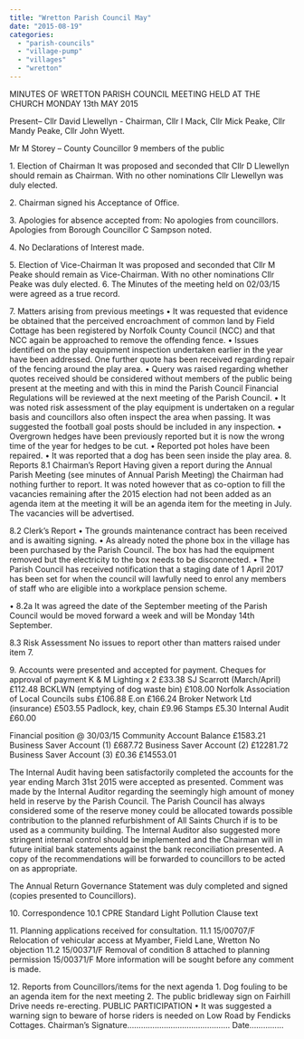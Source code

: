 ```yaml
---
title: "Wretton Parish Council May"
date: "2015-08-19"
categories: 
  - "parish-councils"
  - "village-pump"
  - "villages"
  - "wretton"
---
```


MINUTES OF WRETTON PARISH COUNCIL MEETING HELD AT THE CHURCH MONDAY 13th MAY 2015

Present– Cllr David Llewellyn - Chairman, Cllr I Mack, Cllr Mick Peake, Cllr Mandy Peake, Cllr John Wyett.

Mr M Storey – County Councillor 9 members of the public

1\. Election of Chairman It was proposed and seconded that Cllr D Llewellyn should remain as Chairman. With no other nominations Cllr Llewellyn was duly elected.

2\. Chairman signed his Acceptance of Office.

3\. Apologies for absence accepted from: No apologies from councillors. Apologies from Borough Councillor C Sampson noted.

4\. No Declarations of Interest made.

5\. Election of Vice-Chairman It was proposed and seconded that Cllr M Peake should remain as Vice-Chairman. With no other nominations Cllr Peake was duly elected. 6. The Minutes of the meeting held on 02/03/15 were agreed as a true record.

7\. Matters arising from previous meetings • It was requested that evidence be obtained that the perceived encroachment of common land by Field Cottage has been registered by Norfolk County Council (NCC) and that NCC again be approached to remove the offending fence. • Issues identified on the play equipment inspection undertaken earlier in the year have been addressed. One further quote has been received regarding repair of the fencing around the play area. • Query was raised regarding whether quotes received should be considered without members of the public being present at the meeting and with this in mind the Parish Council Financial Regulations will be reviewed at the next meeting of the Parish Council. • It was noted risk assessment of the play equipment is undertaken on a regular basis and councillors also often inspect the area when passing. It was suggested the football goal posts should be included in any inspection. • Overgrown hedges have been previously reported but it is now the wrong time of the year for hedges to be cut. • Reported pot holes have been repaired. • It was reported that a dog has been seen inside the play area. 8. Reports 8.1 Chairman’s Report Having given a report during the Annual Parish Meeting (see minutes of Annual Parish Meeting) the Chairman had nothing further to report. It was noted however that as co-option to fill the vacancies remaining after the 2015 election had not been added as an agenda item at the meeting it will be an agenda item for the meeting in July. The vacancies will be advertised.

8.2 Clerk’s Report • The grounds maintenance contract has been received and is awaiting signing. • As already noted the phone box in the village has been purchased by the Parish Council. The box has had the equipment removed but the electricity to the box needs to be disconnected. • The Parish Council has received notification that a staging date of 1 April 2017 has been set for when the council will lawfully need to enrol any members of staff who are eligible into a workplace pension scheme.

• 8.2a It was agreed the date of the September meeting of the Parish Council would be moved forward a week and will be Monday 14th September.

8.3 Risk Assessment No issues to report other than matters raised under item 7.

9\. Accounts were presented and accepted for payment. Cheques for approval of payment K & M Lighting x 2 £33.38 SJ Scarrott (March/April) £112.48 BCKLWN (emptying of dog waste bin) £108.00 Norfolk Association of Local Councils subs £106.88 E.on £166.24 Broker Network Ltd (insurance) £503.55 Padlock, key, chain £9.96 Stamps £5.30 Internal Audit £60.00

Financial position @ 30/03/15 Community Account Balance £1583.21 Business Saver Account (1) £687.72 Business Saver Account (2) £12281.72 Business Saver Account (3) £0.36 £14553.01

The Internal Audit having been satisfactorily completed the accounts for the year ending March 31st 2015 were accepted as presented. Comment was made by the Internal Auditor regarding the seemingly high amount of money held in reserve by the Parish Council. The Parish Council has always considered some of the reserve money could be allocated towards possible contribution to the planned refurbishment of All Saints Church if is to be used as a community building. The Internal Auditor also suggested more stringent internal control should be implemented and the Chairman will in future initial bank statements against the bank reconciliation presented. A copy of the recommendations will be forwarded to councillors to be acted on as appropriate.

The Annual Return Governance Statement was duly completed and signed (copies presented to Councillors).

10\. Correspondence 10.1 CPRE Standard Light Pollution Clause text

11\. Planning applications received for consultation. 11.1 15/00707/F Relocation of vehicular access at Myamber, Field Lane, Wretton No objection 11.2 15/00371/F Removal of condition 8 attached to planning permission 15/00371/F More information will be sought before any comment is made.

12\. Reports from Councillors/items for the next agenda 1. Dog fouling to be an agenda item for the next meeting 2. The public bridleway sign on Fairhill Drive needs re-erecting. PUBLIC PARTICIPATION • It was suggested a warning sign to beware of horse riders is needed on Low Road by Fendicks Cottages. Chairman’s Signature……………………………………… Date……………
